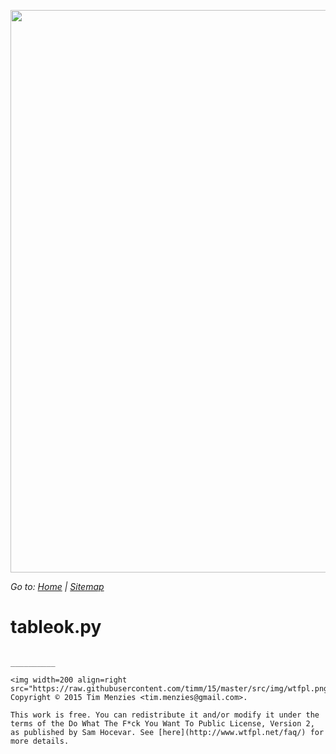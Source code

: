 [<img width=900 src="https://raw.githubusercontent.com/txt/mase/master/img/banner.jpg">](https://github.com/txt/mase/blob/master/README.md)

_Go to: [Home](https://github.com/txt/mase/blob/master/README.md) | [Sitemap](https://github.com/txt/mase/blob/master/TOC.md)_


# tableok.py

````

__________

<img width=200 align=right src="https://raw.githubusercontent.com/timm/15/master/src/img/wtfpl.png">
Copyright © 2015 Tim Menzies <tim.menzies@gmail.com>.

This work is free. You can redistribute it and/or modify it under the
terms of the Do What The F*ck You Want To Public License, Version 2,
as published by Sam Hocevar. See [here](http://www.wtfpl.net/faq/) for more details.

